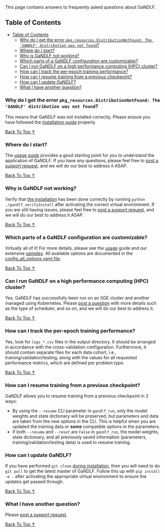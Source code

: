 This page contains answers to frequently asked questions about GaNDLF.

## Table of Contents
- [Table of Contents](#table-of-contents)
  - [Why do I get the error `pkg_resources.DistributionNotFound: The 'GANDLF' distribution was not found`?](#why-do-i-get-the-error-pkg_resourcesdistributionnotfound-the-gandlf-distribution-was-not-found)
  - [Where do I start?](#where-do-i-start)
  - [Why is GaNDLF not working?](#why-is-gandlf-not-working)
  - [Which parts of a GaNDLF configuration are customizable?](#which-parts-of-a-gandlf-configuration-are-customizable)
  - [Can I run GaNDLF on a high performance computing (HPC) cluster?](#can-i-run-gandlf-on-a-high-performance-computing-hpc-cluster)
  - [How can I track the per-epoch training performance?](#how-can-i-track-the-per-epoch-training-performance)
  - [How can I resume training from a previous checkpoint?](#how-can-i-resume-training-from-a-previous-checkpoint)
  - [How can I update GaNDLF?](#how-can-i-update-gandlf)
  - [What I have another question?](#what-i-have-another-question)

### Why do I get the error `pkg_resources.DistributionNotFound: The 'GANDLF' distribution was not found`?

This means that GaNDLF was not installed correctly. Please ensure you have followed the [installation guide](https://mlcommons.github.io/GaNDLF/setup) properly.

[Back To Top &uarr;](#table-of-contents)

### Where do I start?

The [usage guide](https://mlcommons.github.io/GaNDLF/usage) provides a good starting point for you to understand the application of GaNDLF. If you have any questions, please feel free to [post a support request](https://github.com/mlcommons/GaNDLF/issues/new?assignees=&labels=&template=--questions-help-support.md&title=), and we will do our best to address it ASAP.

[Back To Top &uarr;](#table-of-contents)

### Why is GaNDLF not working?

Verify that [the installation](https://mlcommons.github.io/GaNDLF/setup) has been done correctly by running `python ./gandlf_verifyInstall` after activating the correct virtual environment. If you are still having issues, please feel free to [post a support request](https://github.com/mlcommons/GaNDLF/issues/new?assignees=&labels=&template=--questions-help-support.md&title=), and we will do our best to address it ASAP.

[Back To Top &uarr;](#table-of-contents)

### Which parts of a GaNDLF configuration are customizable?

Virtually all of it! For more details, please see the [usage](https://mlcommons.github.io/GaNDLF/usage) guide and our extensive [samples](https://github.com/mlcommons/GaNDLF/tree/master/samples). All available options are documented in the [config_all_options.yaml file](https://github.com/mlcommons/GaNDLF/blob/master/samples/config_all_options.yaml).

[Back To Top &uarr;](#table-of-contents)

### Can I run GaNDLF on a high performance computing (HPC) cluster?

Yes, GaNDLF has successfully been run on an SGE cluster and another managed using Kubernetes. Please [post a question](https://github.com/mlcommons/GaNDLF/issues/new?assignees=&labels=&template=--questions-help-support.md&title=) with more details such as the type of scheduler, and so on, and we will do our best to address it.

[Back To Top &uarr;](#table-of-contents)

### How can I track the per-epoch training performance?

Yes, look for `logs_*.csv` files in the output directory. It should be arranged in accordance with the cross-validation configuration. Furthermore, it  should contain separate files for each data cohort, i.e., training/validation/testing, along with the values for all requested performance metrics, which are defined per problem type.

[Back To Top &uarr;](#table-of-contents)

### How can I resume training from a previous checkpoint?

GaNDLF allows you to resume training from a previous checkpoint in 2 ways:
- By using the `--resume` CLI parameter in `gandlf_run`, only the model weights and state dictionary will be preserved, but parameters and data are taken from the new options in the CLI. This is helpful when you are updated the training data or **some** compatible options in the parameters.
- If both `--resume` and `--reset` are `False` in `gandlf_run`, the model weights, state dictionary, and all previously saved information (parameters, training/validation/testing data) is used to resume training.

### How can I update GaNDLF?

If you have performed `git clone` [during installation](https://mlcommons.github.io/GaNDLF/setup), then you will need to do `git pull` to get the latest master of GaNDLF. Follow this up with `pip install -e .` after activating the appropriate virtual environment to ensure the updates get passed through.

[Back To Top &uarr;](#table-of-contents)

### What I have another question?

Please [post a support request](https://github.com/mlcommons/GaNDLF/issues/new?assignees=&labels=&template=--questions-help-support.md&title=).

[Back To Top &uarr;](#table-of-contents)